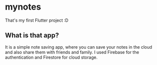# mynotes

That's my first Flutter project :D

## What is that app?

It is a simple note saving app, where you can save your notes in the cloud and also share them with friends and family.
I used Firebase for the authentication and Firestore for cloud storage.
